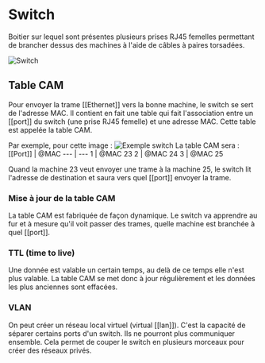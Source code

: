 
# Switch
Boitier sur lequel sont présentes plusieurs prises RJ45 femelles permettant de brancher dessus des machines à l'aide de câbles à paires torsadées. 

![Switch](https://s3.us-west-2.amazonaws.com/secure.notion-static.com/5fe1d5dc-486b-4d6a-bdf8-dbb79b1c051d/Untitled.png?X-Amz-Algorithm=AWS4-HMAC-SHA256&X-Amz-Content-Sha256=UNSIGNED-PAYLOAD&X-Amz-Credential=AKIAT73L2G45EIPT3X45%2F20220224%2Fus-west-2%2Fs3%2Faws4_request&X-Amz-Date=20220224T165403Z&X-Amz-Expires=86400&X-Amz-Signature=e04111540116d8a8d7ed49abb3e1bca0c54e1fd7f8fd1557f974998700ae1d8b&X-Amz-SignedHeaders=host&response-content-disposition=filename%20%3D%22Untitled.png%22&x-id=GetObject)

## Table CAM
Pour envoyer la trame [[Ethernet]] vers la bonne machine, le switch se sert de l'adresse MAC. Il contient en fait une table qui fait l'association entre un [[port]] du switch (une prise RJ45 femelle) et une adresse MAC. Cette table est appelée la table CAM. 

Par exemple, pour cette image : 
![Exemple switch](https://s3.us-west-2.amazonaws.com/secure.notion-static.com/004351ff-8fed-4249-aa97-d4a59e3183d7/Untitled.png?X-Amz-Algorithm=AWS4-HMAC-SHA256&X-Amz-Content-Sha256=UNSIGNED-PAYLOAD&X-Amz-Credential=AKIAT73L2G45EIPT3X45%2F20220224%2Fus-west-2%2Fs3%2Faws4_request&X-Amz-Date=20220224T165903Z&X-Amz-Expires=86400&X-Amz-Signature=1aec08761e216f2e87475a5f467d24cf3bd447c9821567922d66fe396e9c0c3f&X-Amz-SignedHeaders=host&response-content-disposition=filename%20%3D%22Untitled.png%22&x-id=GetObject)
La table CAM sera : 
[[Port]] | @MAC
 --- | ---
1 | @MAC 23
2 | @MAC 24
3 | @MAC 25

Quand la machine 23 veut envoyer une trame à la machine 25, le switch lit l'adresse de destination et saura vers quel [[port]] envoyer la trame. 

###  Mise à jour de la table CAM
 La table CAM est fabriquée de façon dynamique. Le switch va apprendre au fur et à mesure qu'il voit passer des trames, quelle machine est branchée à quel [[port]]. 

 ### TTL (time to live) 
 Une donnée est valable un certain temps, au delà de ce temps elle n'est plus valable. La table CAM se met donc à jour régulièrement et les données les plus anciennes sont effacées. 

 ### VLAN
 On peut créer un réseau local virtuel (virtual [[lan]]). C'est la capacité de séparer certains ports d'un switch. Ils ne pourront plus communiquer ensemble. Cela permet de couper le switch en plusieurs morceaux pour créer des réseaux privés. 